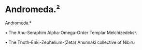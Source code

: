 # Andromeda.²

Andromeda.²






•  The Anu-Seraphim Alpha-Omega-Order Templar Melchizedeksᵌ.

•  The Thoth-Enki-Zephelium-(Zeta) Anunnaki collective of Nibiru